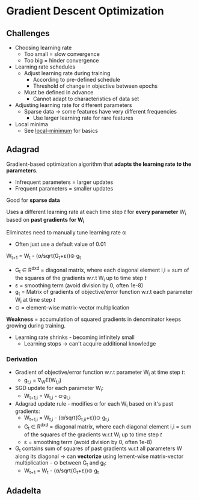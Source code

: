 # Gradient Descent Optimization

## Challenges
* Choosing learning rate
    * Too small = slow convergence
    * Too big = hinder convergence
* Learning rate schedules
    * Adjust learning rate during training
        * According to pre-defined schedule
        * Threshold of change in objective between epochs
    * Must be defined in advance
        * Cannot adapt to characteristics of data set
* Adjusting learning rate for different parameters
    * Sparse data &rarr; some features have very different frequencies
        * Use larger learning rate for rare features
* Local minima
    * See [local-minimum](./local-minimum.md) for basics

## Adagrad
Gradient-based optimization algorithm that **adapts the learning rate *to* the parameters**.
* Infrequent parameters = larger updates
* Frequent parameters = smaller updates

Good for **sparse data**

Uses a different learning rate  at each time step *t* for **every parameter** W<sub>i</sub> based on **past gradients for W<sub>i</sub>**

Eliminates need to manually tune learning rate &alpha;
* Often just use a default value of 0.01

W<sub>t+1</sub> = W<sub>t</sub> - (&alpha;/sqrt(G<sub>t</sub>+&epsilon;))&#8857; g<sub>t</sub>
* G<sub>t</sub> &isin; R<sup>dxd</sup> = diagonal matrix, where each diagonal element i,i = sum of the squares of the gradients w.r.t W<sub>i</sub> up to time step *t*
* &epsilon; = smoothing term (avoid division by 0, often 1e-8)
* g<sub>t</sub> = Matrix of gradients of objective/error function w.r.t each parameter W<sub>i</sub> at time step *t*
* &#8857; = element-wise matrix-vector multiplication

**Weakness** = accumulation of squared gradients in denominator keeps growing during training.
* Learning rate shrinks - becoming infinitely small
    * Learning stops -> can't acquire additional knowledge

### Derivation
* Gradient of objective/error function w.r.t parameter W<sub>i</sub> at time step *t*:
    * g<sub>t,i</sub> = &nabla;<sub>W</sub>E(W<sub>t,i</sub>)
* SGD update for each parameter W<sub>i</sub>:
    * W<sub>t+1,i</sub> = W<sub>t,i</sub> - &alpha;&middot;g<sub>t,i</sub>
* Adagrad update rule - modifies &alpha; for each W<sub>i</sub> based on it's past gradients:
    * W<sub>t+1,i</sub> = W<sub>t,i</sub> - (&alpha;/sqrt(G<sub>t,ii</sub>+&epsilon;))&#8857; g<sub>t,i</sub>
    * G<sub>t</sub> &isin; R<sup>dxd</sup> = diagonal matrix, where each diagonal element i,i = sum of the squares of the gradients w.r.t W<sub>i</sub> up to time step *t*
    * &epsilon; = smoothing term (avoid division by 0, often 1e-8)
* G<sub>t</sub> contains sum of squares of past gradients w.r.t all parameters W along its diagonal &rarr; can **vectorize** using lement-wise matrix-vector multiplication - &#8857; between G<sub>t</sub> and g<sub>t</sub>:
    * W<sub>t+1</sub> = W<sub>t</sub> - (&alpha;/sqrt(G<sub>t</sub>+&epsilon;))&#8857; g<sub>t</sub>

## Adadelta